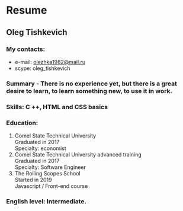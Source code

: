 # Resume 
## Oleg Tishkevich
### My contacts:
* e-mail: olezhka1982@mail.ru
* scype: oleg_tishkevich
### Summary - There is no experience yet, but there is a great desire to learn, to learn something new, to use it in work.
### Skills: C ++,  HTML and CSS basics
### Education:
1. Gomel State Technical University  
   Graduated in 2017  
   Specialty: economist
2. Gomel State Technical University advanced training  
   Graduated in 2017  
   Specialty: Software Engineer
3. The Rolling Scopes School  
   Started in 2019  
   Javascript / Front-end course
### English level: Intermediate.
